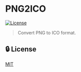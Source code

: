 # PNG2ICO

[![License](https://img.shields.io/github/license/SON1C14/png2ico?style=flat)](https://github.com/SON1C14/png2ico/blob/main/LICENSE)

> Convert PNG to ICO format.

## :lock: License
[MIT](LICENSE)
